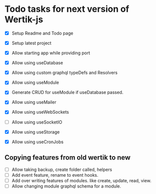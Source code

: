 # Todo tasks for next version of Wertik-js

- [x] Setup Readme and Todo page

- [x] Setup latest project

- [x] Allow starting app while providing port

- [x] Allow using useDatabase

- [x] Allow using custom graphql typeDefs and Resolvers

- [x] Allow using useModule

- [x] Generate CRUD for useModule if useDatabase passed.

- [x] Allow using useMailer

- [x] Allow using useWebSockets

- [ ] Allow using useSocketIO

- [x] Allow using useStorage

- [x] Allow using useCronJobs

## Copying features from old wertik to new

- [ ] Allow taking backup, create folder called, helpers
- [ ] Add event feature, rename to event hooks.
- [ ] Add over writing features of modules. like create, update, read, view.
- [ ] Allow changing module graphql schema for a module.
